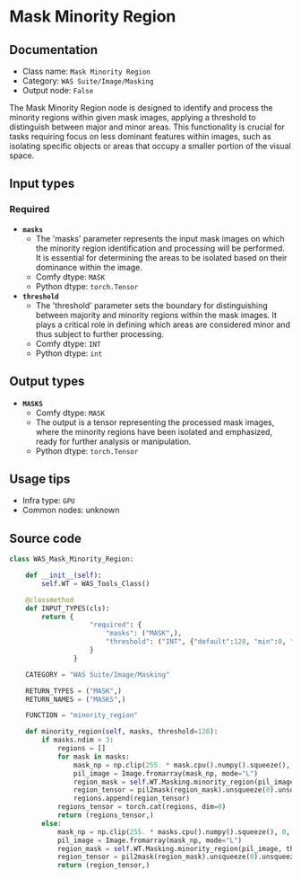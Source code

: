 # Mask Minority Region
## Documentation
- Class name: `Mask Minority Region`
- Category: `WAS Suite/Image/Masking`
- Output node: `False`

The Mask Minority Region node is designed to identify and process the minority regions within given mask images, applying a threshold to distinguish between major and minor areas. This functionality is crucial for tasks requiring focus on less dominant features within images, such as isolating specific objects or areas that occupy a smaller portion of the visual space.
## Input types
### Required
- **`masks`**
    - The 'masks' parameter represents the input mask images on which the minority region identification and processing will be performed. It is essential for determining the areas to be isolated based on their dominance within the image.
    - Comfy dtype: `MASK`
    - Python dtype: `torch.Tensor`
- **`threshold`**
    - The 'threshold' parameter sets the boundary for distinguishing between majority and minority regions within the mask images. It plays a critical role in defining which areas are considered minor and thus subject to further processing.
    - Comfy dtype: `INT`
    - Python dtype: `int`
## Output types
- **`MASKS`**
    - Comfy dtype: `MASK`
    - The output is a tensor representing the processed mask images, where the minority regions have been isolated and emphasized, ready for further analysis or manipulation.
    - Python dtype: `torch.Tensor`
## Usage tips
- Infra type: `GPU`
- Common nodes: unknown


## Source code
```python
class WAS_Mask_Minority_Region:

    def __init__(self):
        self.WT = WAS_Tools_Class()

    @classmethod
    def INPUT_TYPES(cls):
        return {
                    "required": {
                        "masks": ("MASK",),
                        "threshold": ("INT", {"default":128, "min":0, "max":255, "step":1}),
                    }
                }

    CATEGORY = "WAS Suite/Image/Masking"

    RETURN_TYPES = ("MASK",)
    RETURN_NAMES = ("MASKS",)

    FUNCTION = "minority_region"

    def minority_region(self, masks, threshold=128):
        if masks.ndim > 3:
            regions = []
            for mask in masks:
                mask_np = np.clip(255. * mask.cpu().numpy().squeeze(), 0, 255).astype(np.uint8)
                pil_image = Image.fromarray(mask_np, mode="L")
                region_mask = self.WT.Masking.minority_region(pil_image, threshold)
                region_tensor = pil2mask(region_mask).unsqueeze(0).unsqueeze(1)
                regions.append(region_tensor)
            regions_tensor = torch.cat(regions, dim=0)
            return (regions_tensor,)
        else:
            mask_np = np.clip(255. * masks.cpu().numpy().squeeze(), 0, 255).astype(np.uint8)
            pil_image = Image.fromarray(mask_np, mode="L")
            region_mask = self.WT.Masking.minority_region(pil_image, threshold)
            region_tensor = pil2mask(region_mask).unsqueeze(0).unsqueeze(1)
            return (region_tensor,)

```
